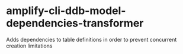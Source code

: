 # amplify-cli-ddb-model-dependencies-transformer
Adds dependencies to table definitions in order to prevent concurrent creation limitations
